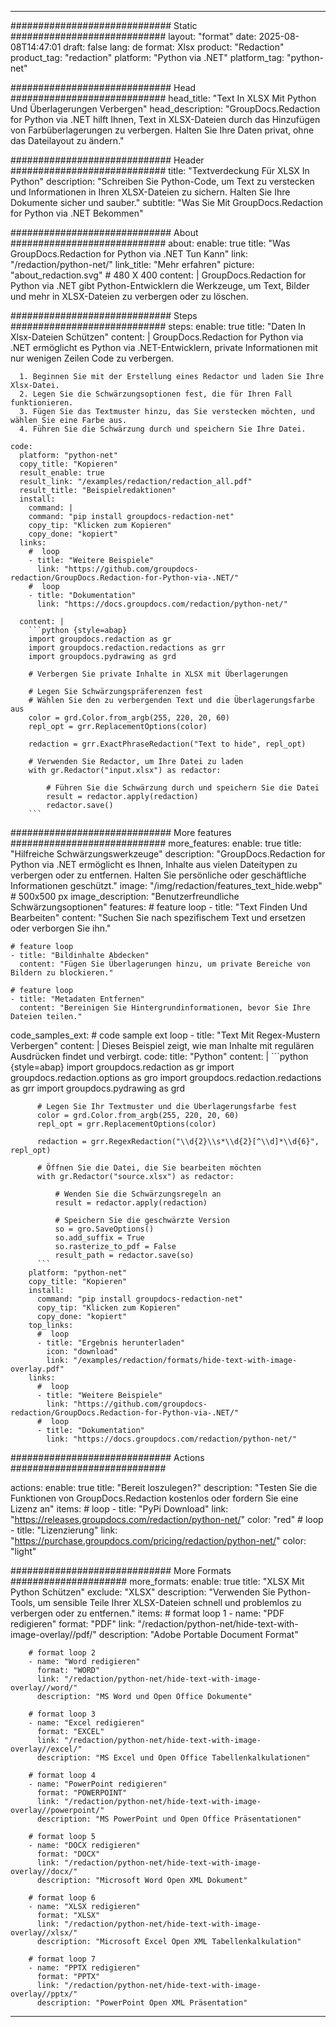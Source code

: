 
---
############################# Static ############################
layout: "format"
date:  2025-08-08T14:47:01
draft: false
lang: de
format: Xlsx
product: "Redaction"
product_tag: "redaction"
platform: "Python via .NET"
platform_tag: "python-net"

############################# Head ############################
head_title: "Text In XLSX Mit Python Und Überlagerungen Verbergen"
head_description: "GroupDocs.Redaction for Python via .NET hilft Ihnen, Text in XLSX-Dateien durch das Hinzufügen von Farbüberlagerungen zu verbergen. Halten Sie Ihre Daten privat, ohne das Dateilayout zu ändern."

############################# Header ############################
title: "Textverdeckung Für XLSX In Python" 
description: "Schreiben Sie Python-Code, um Text zu verstecken und Informationen in Ihren XLSX-Dateien zu sichern. Halten Sie Ihre Dokumente sicher und sauber."
subtitle: "Was Sie Mit GroupDocs.Redaction for Python via .NET Bekommen" 

############################# About ############################
about:
    enable: true
    title: "Was GroupDocs.Redaction for Python via .NET Tun Kann"
    link: "/redaction/python-net/"
    link_title: "Mehr erfahren"
    picture: "about_redaction.svg" # 480 X 400
    content: |
       GroupDocs.Redaction for Python via .NET gibt Python-Entwicklern die Werkzeuge, um Text, Bilder und mehr in XLSX-Dateien zu verbergen oder zu löschen.

############################# Steps ############################
steps:
    enable: true
    title: "Daten In Xlsx-Dateien Schützen"
    content: |
      GroupDocs.Redaction for Python via .NET ermöglicht es Python via .NET-Entwicklern, private Informationen mit nur wenigen Zeilen Code zu verbergen.
      
      1. Beginnen Sie mit der Erstellung eines Redactor und laden Sie Ihre Xlsx-Datei.
      2. Legen Sie die Schwärzungsoptionen fest, die für Ihren Fall funktionieren.
      3. Fügen Sie das Textmuster hinzu, das Sie verstecken möchten, und wählen Sie eine Farbe aus.
      4. Führen Sie die Schwärzung durch und speichern Sie Ihre Datei.
   
    code:
      platform: "python-net"
      copy_title: "Kopieren"
      result_enable: true
      result_link: "/examples/redaction/redaction_all.pdf"
      result_title: "Beispielredaktionen"
      install:
        command: |
        command: "pip install groupdocs-redaction-net"
        copy_tip: "Klicken zum Kopieren"
        copy_done: "kopiert"
      links:
        #  loop
        - title: "Weitere Beispiele"
          link: "https://github.com/groupdocs-redaction/GroupDocs.Redaction-for-Python-via-.NET/"
        #  loop
        - title: "Dokumentation"
          link: "https://docs.groupdocs.com/redaction/python-net/"
          
      content: |
        ```python {style=abap}
        import groupdocs.redaction as gr
        import groupdocs.redaction.redactions as grr
        import groupdocs.pydrawing as grd

        # Verbergen Sie private Inhalte in XLSX mit Überlagerungen

        # Legen Sie Schwärzungspräferenzen fest
        # Wählen Sie den zu verbergenden Text und die Überlagerungsfarbe aus
        color = grd.Color.from_argb(255, 220, 20, 60)
        repl_opt = grr.ReplacementOptions(color)
                
        redaction = grr.ExactPhraseRedaction("Text to hide", repl_opt)

        # Verwenden Sie Redactor, um Ihre Datei zu laden
        with gr.Redactor("input.xlsx") as redactor:

            # Führen Sie die Schwärzung durch und speichern Sie die Datei
            result = redactor.apply(redaction)
            redactor.save()
        ```            


############################# More features ############################
more_features:
  enable: true
  title: "Hilfreiche Schwärzungswerkzeuge"
  description: "GroupDocs.Redaction for Python via .NET ermöglicht es Ihnen, Inhalte aus vielen Dateitypen zu verbergen oder zu entfernen. Halten Sie persönliche oder geschäftliche Informationen geschützt."
  image: "/img/redaction/features_text_hide.webp" # 500x500 px
  image_description: "Benutzerfreundliche Schwärzungsoptionen"
  features:
    # feature loop
    - title: "Text Finden Und Bearbeiten"
      content: "Suchen Sie nach spezifischem Text und ersetzen oder verborgen Sie ihn."

    # feature loop
    - title: "Bildinhalte Abdecken"
      content: "Fügen Sie Überlagerungen hinzu, um private Bereiche von Bildern zu blockieren."

    # feature loop
    - title: "Metadaten Entfernen"
      content: "Bereinigen Sie Hintergrundinformationen, bevor Sie Ihre Dateien teilen."
      
  code_samples_ext:
    # code sample ext loop
    - title: "Text Mit Regex-Mustern Verbergen"
      content: |
        Dieses Beispiel zeigt, wie man Inhalte mit regulären Ausdrücken findet und verbirgt.
      code:
        title: "Python"
        content: |
          ```python {style=abap}
          import groupdocs.redaction as gr
          import groupdocs.redaction.options as gro
          import groupdocs.redaction.redactions as grr
          import groupdocs.pydrawing as grd

          # Legen Sie Ihr Textmuster und die Überlagerungsfarbe fest
          color = grd.Color.from_argb(255, 220, 20, 60)
          repl_opt = grr.ReplacementOptions(color)

          redaction = grr.RegexRedaction("\\d{2}\\s*\\d{2}[^\\d]*\\d{6}", repl_opt)

          # Öffnen Sie die Datei, die Sie bearbeiten möchten
          with gr.Redactor("source.xlsx") as redactor:

              # Wenden Sie die Schwärzungsregeln an
              result = redactor.apply(redaction)

              # Speichern Sie die geschwärzte Version
              so = gro.SaveOptions()
              so.add_suffix = True
              so.rasterize_to_pdf = False
              result_path = redactor.save(so)
          ```
        platform: "python-net"
        copy_title: "Kopieren"
        install:
          command: "pip install groupdocs-redaction-net"
          copy_tip: "Klicken zum Kopieren"
          copy_done: "kopiert"
        top_links:
          #  loop
          - title: "Ergebnis herunterladen"
            icon: "download"
            link: "/examples/redaction/formats/hide-text-with-image-overlay.pdf"
        links:
          #  loop
          - title: "Weitere Beispiele"
            link: "https://github.com/groupdocs-redaction/GroupDocs.Redaction-for-Python-via-.NET/"
          #  loop
          - title: "Dokumentation"
            link: "https://docs.groupdocs.com/redaction/python-net/"


############################# Actions ############################

actions:
  enable: true
  title: "Bereit loszulegen?"
  description: "Testen Sie die Funktionen von GroupDocs.Redaction kostenlos oder fordern Sie eine Lizenz an"
  items:
    #  loop
    - title: "PyPi Download"
      link: "https://releases.groupdocs.com/redaction/python-net/"
      color: "red"
        #  loop
    - title: "Lizenzierung"
      link: "https://purchase.groupdocs.com/pricing/redaction/python-net/"
      color: "light"


############################# More Formats #####################
more_formats:
    enable: true
    title: "XLSX Mit Python Schützen"
    exclude: "XLSX"
    description: "Verwenden Sie Python-Tools, um sensible Teile Ihrer XLSX-Dateien schnell und problemlos zu verbergen oder zu entfernen."
    items: 
        # format loop 1
        - name: "PDF redigieren"
          format: "PDF"
          link: "/redaction/python-net/hide-text-with-image-overlay//pdf/"
          description: "Adobe Portable Document Format"

        # format loop 2
        - name: "Word redigieren"
          format: "WORD"
          link: "/redaction/python-net/hide-text-with-image-overlay//word/"
          description: "MS Word und Open Office Dokumente"
          
        # format loop 3
        - name: "Excel redigieren"
          format: "EXCEL"
          link: "/redaction/python-net/hide-text-with-image-overlay//excel/"
          description: "MS Excel und Open Office Tabellenkalkulationen"

        # format loop 4
        - name: "PowerPoint redigieren"
          format: "POWERPOINT"
          link: "/redaction/python-net/hide-text-with-image-overlay//powerpoint/"
          description: "MS PowerPoint und Open Office Präsentationen"

        # format loop 5
        - name: "DOCX redigieren"
          format: "DOCX"
          link: "/redaction/python-net/hide-text-with-image-overlay//docx/"
          description: "Microsoft Word Open XML Dokument"
          
        # format loop 6
        - name: "XLSX redigieren"
          format: "XLSX"
          link: "/redaction/python-net/hide-text-with-image-overlay//xlsx/"
          description: "Microsoft Excel Open XML Tabellenkalkulation"
          
        # format loop 7
        - name: "PPTX redigieren"
          format: "PPTX"
          link: "/redaction/python-net/hide-text-with-image-overlay//pptx/"
          description: "PowerPoint Open XML Präsentation"


---
